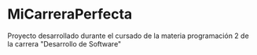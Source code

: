# MiCarreraPerfecta
Proyecto desarrollado durante el cursado de la materia programación 2 de la carrera "Desarrollo de Software"
